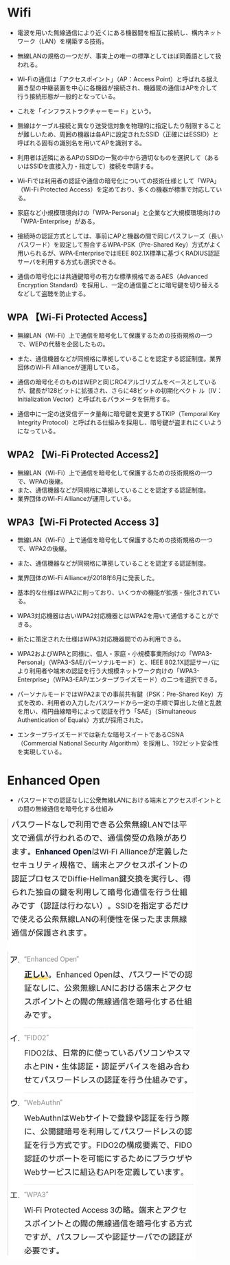 # Wifi
- 電波を用いた無線通信により近くにある機器間を相互に接続し、構内ネットワーク（LAN）を構築する技術。
- 無線LANの規格の一つだが、事実上の唯一の標準としてほぼ同義語として扱われる。

- Wi-Fiの通信は「アクセスポイント」（AP：Access Point）と呼ばれる据え置き型の中継装置を中心に各機器が接続され、機器間の通信はAPを介して行う接続形態が一般的となっている。
- これを「インフラストラクチャーモード」という。

- 無線はケーブル接続と異なり送受信対象を物理的に指定したり制限することが難しいため、周囲の機器は各APに設定されたSSID（正確にはESSID）と呼ばれる固有の識別名を用いてAPを識別する。
- 利用者は近隣にあるAPのSSIDの一覧の中から適切なものを選択して（あるいはSSIDを直接入力・指定して）接続を申請する。

- Wi-Fiでは利用者の認証や通信の暗号化についての技術仕様として「WPA」（Wi-Fi Protected Access）を定めており、多くの機器が標準で対応している。
- 家庭など小規模環境向けの「WPA-Personal」と企業など大規模環境向けの「WPA-Enterprise」がある。

- 接続時の認証方式としては、事前にAPと機器の間で同じパスフレーズ（長いパスワード）を設定して照合するWPA-PSK（Pre-Shared Key）方式がよく用いられるが、WPA-EnterpriseではIEEE 802.1X標準に基づくRADIUS認証サーバを利用する方式も選択できる。

- 通信の暗号化には共通鍵暗号の有力な標準規格であるAES（Advanced Encryption Standard）を採用し、一定の通信量ごとに暗号鍵を切り替えるなどして盗聴を防止する。


## WPA 【Wi-Fi Protected Access】
- 無線LAN（Wi-Fi）上で通信を暗号化して保護するための技術規格の一つで、WEPの代替を企図したもの。
- また、通信機器などが同規格に準拠していることを認定する認証制度。業界団体のWi-Fi Allianceが運用している。

- 通信の暗号化そのものはWEPと同じRC4アルゴリズムをベースとしているが、鍵長が128ビットに拡張され、さらに48ビットの初期化ベクト ル（IV：Initialization Vector）と呼ばれるパラメータを併用する。
- 通信中に一定の送受信データ量毎に暗号鍵を変更するTKIP（Temporal Key Integrity Protocol）と呼ばれる仕組みを採用し、暗号鍵が盗まれにくいようになっている。

## WPA2 【Wi-Fi Protected Access2】
- 無線LAN（Wi-Fi）上で通信を暗号化して保護するための技術規格の一つで、WPAの後継。
- また、通信機器などが同規格に準拠していることを認定する認証制度。
- 業界団体のWi-Fi Allianceが運用している。


## WPA3【Wi-Fi Protected Access 3】
- 無線LAN（Wi-Fi）上で通信を暗号化して保護するための技術規格の一つで、WPA2の後継。
- また、通信機器などが同規格に準拠していることを認定する認証制度。
- 業界団体のWi-Fi Allianceが2018年6月に発表した。

- 基本的な仕様はWPA2に則っており、いくつかの機能が拡張・強化されている。
- WPA3対応機器は古いWPA2対応機器とはWPA2を用いて通信することができる。
- 新たに策定された仕様はWPA3対応機器間でのみ利用できる。

- WPA2およびWPAと同様に、個人・家庭・小規模事業所向けの「WPA3-Personal」（WPA3-SAE/パーソナルモード）と、IEEE 802.1X認証サーバにより利用者や端末の認証を行う大規模ネットワーク向けの「WPA3-Enterprise」（WPA3-EAP/エンタープライズモード）の二つを選択できる。

- パーソナルモードではWPA2までの事前共有鍵（PSK：Pre-Shared Key）方式を改め、利用者の入力したパスワードから一定の手順で算出した値と乱数を用い、楕円曲線暗号によって認証を行う「SAE」（Simultaneous Authentication of Equals）方式が採用された。
- エンタープライズモードでは新たな暗号スイートであるCSNA（Commercial National Security Algorithm）を採用し、192ビット安全性を実現している。



# Enhanced Open
- パスワードでの認証なしに公衆無線LANにおける端末とアクセスポイントとの間の無線通信を暗号化する仕組み

![](../../PICTURE/Communication/Enhanced_Open.png)